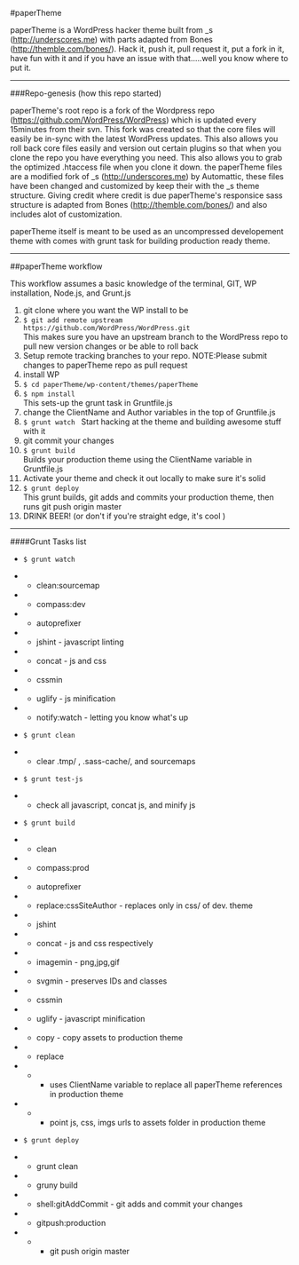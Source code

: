 #paperTheme

paperTheme is a WordPress hacker theme built from  _s (http://underscores.me) with parts adapted from Bones (http://themble.com/bones/). Hack it, push it, pull request it, put a fork in it, have fun with it and if you have an issue with that.....well you know where to put it.
<hr>
###Repo-genesis (how this repo started)

paperTheme's root repo is a fork of the Wordpress repo (https://github.com/WordPress/WordPress) which is updated every 15minutes from their svn. This fork was created so that the core files will easily be in-sync with the latest WordPress updates. This also allows you roll back core files easily 
and version out certain plugins so that when you clone the repo you have everything you need. This also allows you to grab the optimized .htaccess file when you clone it down. 
the paperTheme files are a modified fork of _s (http://underscores.me) by Automattic, these files have been changed and customized by keep their with the _s theme structure. Giving credit where credit is due paperTheme's responsice sass structure is adapted from Bones (http://themble.com/bones/) 
and also includes alot of customization.

paperTheme itself is meant to be used as an uncompressed developement theme with comes with grunt task for building production ready theme. 

<hr>
##paperTheme workflow

This workflow assumes a basic knowledge of the terminal, GIT, WP installation, Node.js, and Grunt.js 

1. git clone where you want the WP install to be 
2. ```$ git add remote upstream https://github.com/WordPress/WordPress.git ```<br>
   This makes sure you have an upstream branch to the WordPress repo to pull new version changes or be able to roll back 
3. Setup remote tracking branches to your repo. NOTE:Please submit changes to paperTheme repo as pull request   
4. install WP
5. ```$ cd paperTheme/wp-content/themes/paperTheme```<br>
6. ```$ npm install``` <br>
   This sets-up the grunt task in Gruntfile.js 
7. change the ClientName and Author variables in the top of Gruntfile.js 
8. ```$ grunt watch ``` 
  Start hacking at the theme and building awesome stuff with it
9. git commit your changes 
10. ```$ grunt build ``` <br>
   Builds your production theme using the ClientName variable in Gruntfile.js
11. Activate your theme and check it out locally to make sure it's solid
13. ```$ grunt deploy ``` <br>
    This grunt builds, git adds and commits your production theme, then runs git push origin master
14. DRINK BEER! (or don't if you're straight edge, it's cool )


<hr>

####Grunt Tasks list    

- ```$ grunt watch ```
- - clean:sourcemap
- - compass:dev
- - autoprefixer
- - jshint - javascript linting
- - concat - js and css
- - cssmin
- - uglify - js minification
- - notify:watch - letting you know what's up 
 

- ```$ grunt clean ```  
- - clear .tmp/ , .sass-cache/, and sourcemaps


- ```$ grunt test-js ```  
- - check all javascript, concat js, and minify js 



- ```$ grunt build ``` 
- - clean
- - compass:prod
- - autoprefixer
- - replace:cssSiteAuthor - replaces only in css/ of dev. theme
- - jshint
- - concat - js and css respectively 
- - imagemin - png,jpg,gif
- - svgmin - preserves IDs and classes
- - cssmin
- - uglify - javascript minification
- - copy - copy assets to production theme
- - replace 
- - - uses ClientName variable to replace all paperTheme references in production theme
- - - point js, css, imgs urls to assets folder in production theme




- ```$ grunt deploy ``` 
- - grunt clean
- - gruny build 
- - shell:gitAddCommit - git adds and commit your changes 
- - gitpush:production
- - - git push origin master

